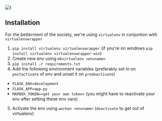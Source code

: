 ![t](https://img.shields.io/badge/python-3.7-green.svg)

## Installation

For the betterment of the society, we're using `virtualenv` in conjuntion with `virtualenvwrapper`

1. `pip install virtualenv virtualenvwrapper` (if you're on windows `pip install virtualenv virtualenvwrapper-win`)
2. Create new env using `mkvirtualenv <envname>`
3. `pip install -r requirements.txt`
4. Add the following environment variables (preferably set in on `postactivate` of env and unset it on `predeactivate`)
  - `FLASK_ENV=development`
  - `FLASK_APP=app.py`
  - `MAPBOX_TOKEN=<get your own token>`
(you might have to reactivate your env after setting these env vars)
5. Activate the env using `workon <envname>` (`deactivate` to get out of virtualenv)
